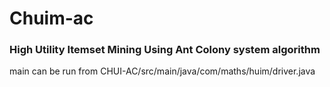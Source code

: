 # Chuim-ac
### High Utility Itemset Mining Using Ant Colony system algorithm
main can be run from CHUI-AC/src/main/java/com/maths/huim/driver.java
